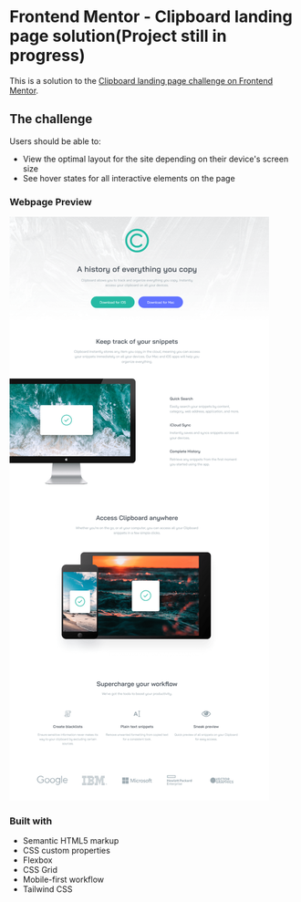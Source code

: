 # Frontend Mentor - Clipboard landing page solution(Project still in progress)

This is a solution to the [Clipboard landing page challenge on Frontend Mentor](https://www.frontendmentor.io/challenges/clipboard-landing-page-5cc9bccd6c4c91111378ecb9).

## The challenge

Users should be able to:

- View the optimal layout for the site depending on their device's screen size
- See hover states for all interactive elements on the page

### Webpage Preview

![Preview of web page](webpreview.png)

### Built with

- Semantic HTML5 markup
- CSS custom properties
- Flexbox
- CSS Grid
- Mobile-first workflow
- Tailwind CSS
